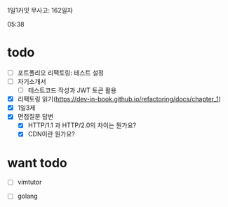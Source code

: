 1일1커밋 무사고: 162일차

05:38

# todo

- [ ] 포트폴리오 리팩토링: 테스트 설정
- [ ] 자기소개서
  - [ ] 테스트코드 작성과 JWT 토큰 활용
- [x] 리팩토링 읽기(https://dev-in-book.github.io/refactoring/docs/chapter_1)
- [x] 1일3제
- [x] 면접질문 답변
  - [x] HTTP/1.1 과 HTTP/2.0의 차이는 뭔가요?
  - [x] CDN이란 뭔가요?

# want todo

- [ ] vimtutor 
- [ ] golang

